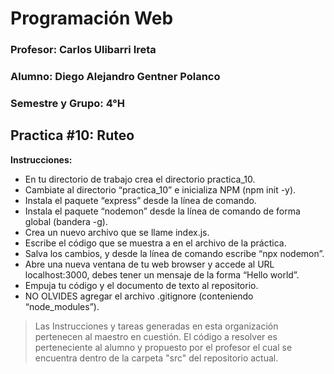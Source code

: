 # Programación Web



### Profesor: Carlos Ulibarri Ireta

### Alumno: Diego Alejandro Gentner Polanco

### Semestre y Grupo: 4°H



## Practica #10: Ruteo

**Instrucciones:**

- En tu directorio de trabajo crea el directorio practica_10. 
- Cambiate al directorio “practica_10” e inicializa NPM (npm init -y).
- Instala el paquete “express” desde la línea de comando.
- Instala el paquete “nodemon” desde la línea de comando de forma global (bandera -g).
- Crea un nuevo archivo que se llame index.js.
- Escribe el código que se muestra a en el archivo de la práctica.
- Salva los cambios, y desde la línea de comando escribe “npx nodemon”.
- Abre una nueva ventana de tu web browser y accede al URL localhost:3000, debes tener un mensaje de la forma “Hello world”.
- Empuja tu código y el documento de texto al repositorio.
- NO OLVIDES agregar el archivo .gitignore (conteniendo “node_modules”).


> Las Instrucciones y tareas generadas en esta organización pertenecen al maestro en cuestión. El código a resolver es perteneciente al alumno y propuesto por el profesor el cual se encuentra dentro de la carpeta "src" del repositorio actual.